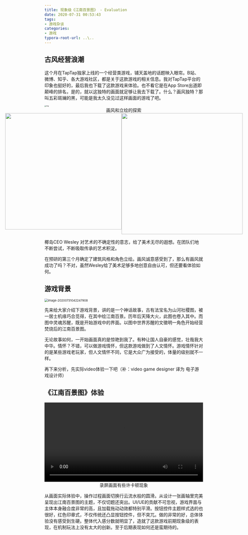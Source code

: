 ```yaml
---
title: 现象级《江南百景图》 - Evaluation
date: 2020-07-31 00:53:43
tags: 
- 游戏杂谈
categories: 
- 游戏
typora-root-url: ..\..
---
```


## 古风经营浪潮

这个月在TapTap独家上线的一个经营类游戏，铺天盖地的话题映入眼帘。B站、微博、知乎、各大游戏社区，都是关于这款游戏的相关信息。我对TapTap平台的印象也挺好的，最后我也下载了这款游戏来体验。也不看它是在App Store出道即颠峰的排名，是的，就以这独特的画面就足够让我去下载了。什么？画风独特？那叫五彩斑斓的黑，可能是我太久没见过这样画面的游戏了吧。

<img src="/images/the-think-of-jnbjt/15746726163950146.jpg" alt="img" style="zoom: 33%;" />



<center>
    画风和立绘的探索
</center>
<div style="display:flex;justify-content: center;">
   <img src="/images/the-think-of-jnbjt/image-20200731023139251.png" style="width:370px"/>
<img src="/images/the-think-of-jnbjt/image-20200731030218071.png" style="width:385px" /> 
</div>



椰岛CEO Wesley 对艺术的不确定性的意志，给了美术无尽的遐想。在团队们地不断尝试，不断吸取传承的艺术积淀。

在预研的第三个月确定了建筑风格和角色立绘。画风诚意感受到了，那么有画风就成功了吗？不对，虽然Wesley给了美术足够多地创意自由认可，但还要看体验如何。

## 游戏背景

<img src="/images/the-think-of-jnbjt/image-20200731042247908.png" alt="image-20200731042247908" style="zoom: 67%;" />

先来给大家介绍下游戏背景，讲的是一个神话故事，古有法宝名为山河社稷图，被一居士机缘巧合觅得，在其中绘江南百景。历年后天降大火，此图也卷入其中。而图中灵魂苏醒，既是开始游戏中的界面。以图中世界苏醒的文徵明一角色开始经营焚烧后的江南百景图。

无论故事如何，一开始画面真的是惊艳到我了。有种让国人自豪的感觉，壮哉我大中华。情怀？不错，可以做游戏情怀，但这款游戏做到了人文情怀。游戏情怀针对的是某些游戏老玩家，但人文情怀不同，它是大众广为接受的，体量的级别就不一样。

再下来分析，先实际video体验一下吧（补：video game designer 译为 电子游戏设计师）

## 《江南百景图》体验

<video controls="true" preload="meta" style="width:100%">
    <source src="/images/the-think-of-jnbjt/jnbjt.webm">
</video>

<center>录屏画面有些许卡顿现象</center>

从画面实际体验中，操作过程画面切换行云流水般的圆滑。从设计一张画轴里完美呈现出江南百景图的主题，不仅切题还突出。UI/UE的贡献不可忽视，游戏界面与主体本身融合度非常的高，且加载拖动动效都特别平滑。按钮控件主题样式选的也很好，红色印章式，不仅传统还凸显按钮控件，但不突兀。做的非常的好，总体体验没有感受到生硬。整体代入感分数就明显了，造就了这款游戏前期现象级的表现，在机制玩法上没有太大的创新。至于后期表现如何还是蛮期待的。


